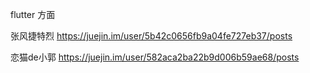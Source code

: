 flutter 方面


张风捷特烈
https://juejin.im/user/5b42c0656fb9a04fe727eb37/posts

恋猫de小郭
https://juejin.im/user/582aca2ba22b9d006b59ae68/posts
